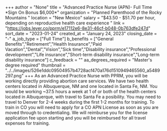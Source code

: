 +++
author = "None"
title = "Advanced Practice Nurse (APN)- Full Time *Sign On Bonus $6,000*"
organization = "Planned Parenthood of the Rocky Mountains "
location = "New Mexico"
salary = "$43.50 - $51.70 per hour, depending on reproductive health care experience "
link = "https://jobs.lever.co/pprm/e17112e6-8e31-46cf-b048-0b763dfe247d"
sort_date = "2023-01-24"
created_at = "January 24, 2023"
closing_date = "-"
a_job_type = ["Full Time"]
b_benefits = ["General Benefits","Retirement","Health Insurance","Paid Vacation","Dental","Vision","Sick time","Disability insurance","Professional development","Life insurance","Short-term disability insurance","Long-term disability insurance"]
c_feedback = ""
aa_degrees_required = "Master's degree required"
thumbnail = "../../images/526e1ddc09504957b4728acf470a176d1510949465560_a5489297.png"
+++
As an Advanced Practice Nurse with PPRM, you will be working directly providing abortion care services. We have two health centers located in Albuquerque, NM and one located in Santa Fe, NM. You would be working ~37.5 hours a week at 1 of or both of the health centers located in Albuquerque, with travel to Santa Fe a posibility. You may need to travel to Denver for 2-4 weeks during the first 1-2 months for training. To train in CO you will need to apply for a CO APN License as soon as you are moved through to credentialing. We will reimburse you for the license application fee upon starting and you will be reimbursed for all travel expenses for training. 